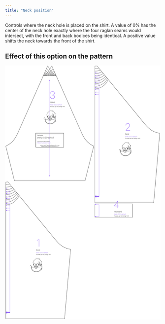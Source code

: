 ```yaml
---
title: "Neck position"
---
```


Controls where the neck hole is placed on the shirt. A value of 0% has the center of the neck hole exactly where the four raglan seams would intersect, with the front and back bodices being identical. A positive value shifts the neck towards the front of the shirt.



## Effect of this option on the pattern
![This image shows the effect of this option by superimposing several variants that have a different value for this option](shelly_neckoffset_sample.svg "Effect of this option on the pattern")
